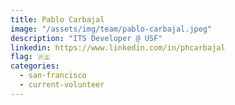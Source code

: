 ```yaml
---
title: Pablo Carbajal
image: "/assets/img/team/pablo-carbajal.jpeg"
description: "ITS Developer @ USF"
linkedin: https://www.linkedin.com/in/phcarbajal
flag: 🇵🇪
categories:
  - san-francisco
  - current-volunteer
---
```

